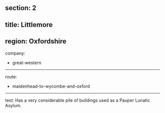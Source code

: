 section: 2
----
title: Littlemore
----
region: Oxfordshire
----
company:
- great-western
----
route:
- maidenhead-to-wycombe-and-oxford
----
text: Has a very considerable pile of buildings used as a Pauper Lunatic Asylum.

